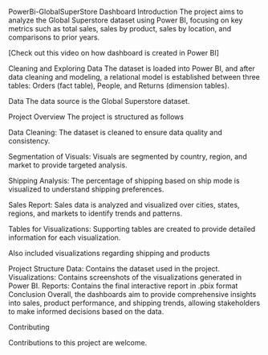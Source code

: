 PowerBi-GlobalSuperStore Dashboard
Introduction
The project aims to analyze the Global Superstore dataset using Power BI, focusing on key metrics such as total sales, sales by product, sales by location, and comparisons to prior years.

[Check out this video on how dashboard is created in Power BI] 

Cleaning and Exploring Data
The dataset is loaded into Power BI, and after data cleaning and modeling, a relational model is established between three tables: Orders (fact table), People, and Returns (dimension tables).

Data
The data source is the Global Superstore dataset.

Project Overview
The project is structured as follows

Data Cleaning: The dataset is cleaned to ensure data quality and consistency.

Segmentation of Visuals: Visuals are segmented by country, region, and market to provide targeted analysis.

Shipping Analysis: The percentage of shipping based on ship mode is visualized to understand shipping preferences.

Sales Report: Sales data is analyzed and visualized over cities, states, regions, and markets to identify trends and patterns.

Tables for Visualizations: Supporting tables are created to provide detailed information for each visualization.

Also included visualizations regarding shipping and products

Project Structure
Data: Contains the dataset used in the project.
Visualizations: Contains screenshots of the visualizations generated in Power BI.
Reports: Contains the final interactive report in .pbix format
Conclusion
Overall, the dashboards aim to provide comprehensive insights into sales, product performance, and shipping trends, allowing stakeholders to make informed decisions based on the data.

Contributing

Contributions to this project are welcome.
